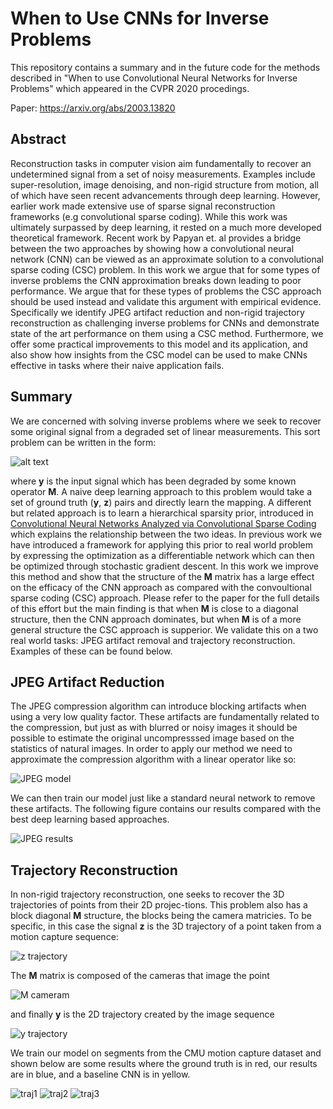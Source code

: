 # When to Use CNNs for Inverse Problems
This repository contains a summary and in the future code for the methods described in "When to use Convolutional Neural Networks for Inverse Problems" which appeared in the CVPR 2020 procedings.

Paper: https://arxiv.org/abs/2003.13820


## Abstract
Reconstruction tasks in computer vision aim fundamentally to recover an undetermined signal from a set of noisy measurements. Examples include super-resolution, image denoising, and non-rigid structure from motion, all of which have seen recent advancements through deep learning. However, earlier work made extensive use of sparse signal reconstruction frameworks (e.g convolutional sparse coding). While this work was ultimately surpassed by deep learning, it rested on a much more developed theoretical framework. Recent work by Papyan et. al provides a bridge between the two approaches by showing how a convolutional neural network (CNN) can be viewed as an approximate solution to a convolutional sparse coding (CSC) problem. In this work we argue that for some types of inverse problems the CNN approximation breaks down leading to poor performance. We argue that for these types of problems the CSC approach should be used instead and validate this argument with empirical evidence. Specifically we identify JPEG artifact reduction and non-rigid trajectory reconstruction as challenging inverse problems for CNNs and demonstrate state of the art performance on them using a CSC method. Furthermore, we offer some practical improvements to this model and its application, and also show how insights from the CSC model can be used to make CNNs effective in tasks where their naive application fails.

## Summary

We are concerned with solving inverse problems where we seek to recover some original signal from a degraded set of linear measurements. This sort problem can be written in the form:

![alt text](figs/inv-opt.png)

where **y** is the input signal which has been degraded by some known operator **M**. A naive deep learning approach to this problem would take a set of ground truth (**y**, **z**) pairs and directly learn the mapping. A different but related approach is to learn a hierarchical sparsity prior, introduced in [Convolutional Neural Networks Analyzed via Convolutional Sparse Coding](https://arxiv.org/abs/1607.08194) which explains the relationship between the two ideas. In previous work we have introduced a framework for applying this prior to real world problem by expressing the optimization as a differentiable network which can then be optimized through stochastic gradient descent. In this work we improve this method and show that the structure of the **M** matrix has a large effect on the efficacy of the CNN approach as compared with the convoultional sparse coding (CSC) approach. Please refer to the paper for the full details of this effort but the main finding is that when **M** is close to a diagonal structure, then the CNN approach dominates, but when **M** is of a more general structure the CSC approach is supperior. We validate this on a two real world tasks: JPEG artifact removal and trajectory reconstruction. Examples of these can be found below.

## JPEG Artifact Reduction

The JPEG compression algorithm can introduce blocking artifacts when using a very low quality factor. These artifacts are fundamentally related to the compression, but just as with blurred or noisy images it should be possible to estimate the original uncompresssed image based on the statistics of natural images. In order to apply our method we need to approximate the compression algorithm with a linear operator like so:

![JPEG model](figs/jpeg-approx.png)

We can then train our model just like a standard neural network to remove these artifacts. The following figure contains our results compared with the best deep learning based approaches.

![JPEG results](figs/jpeg-res.png)

## Trajectory Reconstruction

In  non-rigid  trajectory  reconstruction,  one  seeks  to  recover  the  3D  trajectories  of  points  from  their  2D  projec-tions. This problem also has a block diagonal **M** structure, the blocks being the camera matricies. To be specific, in this case the signal **z** is the 3D trajectory of a point taken from a motion capture sequence:

![z trajectory](figs/human-ani-traj.gif)

The **M** matrix is composed of the cameras that image the point

![M cameram](figs/Mcamera.png)

and finally **y** is the 2D trajectory created by the image sequence

![y trajectory](figs/human-2d-traj.gif)

We train our model on segments from the CMU motion capture dataset and shown below are some results where the ground truth is in red, our results are in blue, and a baseline CNN is in yellow.

![traj1](figs/traj-01.gif) ![traj2](figs/traj-02.gif) ![traj3](figs/traj-03.gif)